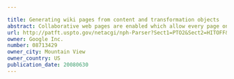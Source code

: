 ```yaml
---

title: Generating wiki pages from content and transformation objects
abstract: Collaborative web pages are enabled which allow every page on a website to be editable by an author and by others the author lets access the site. Web pages can send and receive email messages. Users can attach files to pages. Structure queries and page-building are enabled by use of various forms and form elements.
url: http://patft.uspto.gov/netacgi/nph-Parser?Sect1=PTO2&Sect2=HITOFF&p=1&u=%2Fnetahtml%2FPTO%2Fsearch-adv.htm&r=1&f=G&l=50&d=PALL&S1=08713429&OS=08713429&RS=08713429
owner: Google Inc.
number: 08713429
owner_city: Mountain View
owner_country: US
publication_date: 20080630
---
```

